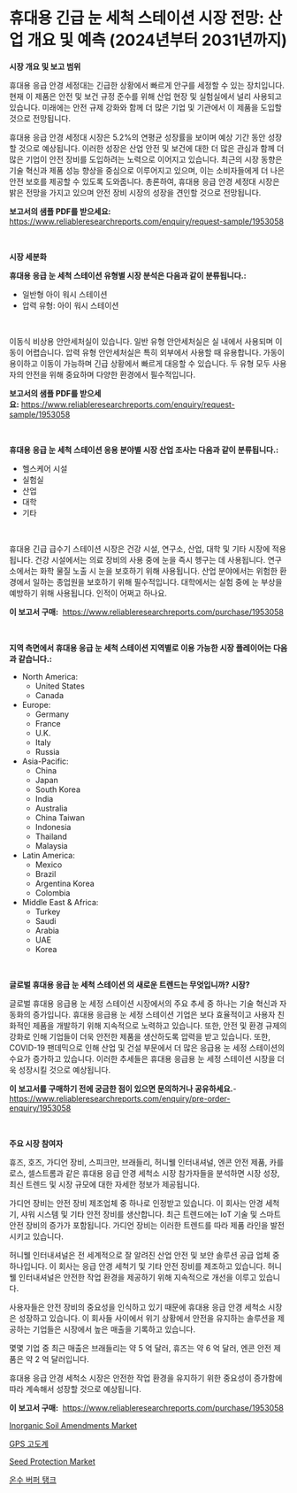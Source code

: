 <p><h1>휴대용 긴급 눈 세척 스테이션 시장 전망: 산업 개요 및 예측 (2024년부터 2031년까지)</h1></p><p><strong>시장 개요 및 보고 범위</strong></p>
<p><p>휴대용 응급 안경 세정대는 긴급한 상황에서 빠르게 안구를 세정할 수 있는 장치입니다. 현재 이 제품은 안전 및 보건 규정 준수를 위해 산업 현장 및 실험실에서 널리 사용되고 있습니다. 미래에는 안전 규제 강화와 함께 더 많은 기업 및 기관에서 이 제품을 도입할 것으로 전망됩니다.</p><p>휴대용 응급 안경 세정대 시장은 5.2%의 연평균 성장률을 보이며 예상 기간 동안 성장할 것으로 예상됩니다. 이러한 성장은 산업 안전 및 보건에 대한 더 많은 관심과 함께 더 많은 기업이 안전 장비를 도입하려는 노력으로 이어지고 있습니다. 최근의 시장 동향은 기술 혁신과 제품 성능 향상을 중심으로 이루어지고 있으며, 이는 소비자들에게 더 나은 안전 보호를 제공할 수 있도록 도와줍니다. 총론하여, 휴대용 응급 안경 세정대 시장은 밝은 전망을 가지고 있으며 안전 장비 시장의 성장을 견인할 것으로 전망됩니다.</p></p>
<p><strong>보고서의 샘플 PDF를 받으세요:</strong> <a href="https://www.reliableresearchreports.com/enquiry/request-sample/1953058">https://www.reliableresearchreports.com/enquiry/request-sample/1953058</a></p>
<p>&nbsp;</p>
<p><strong>시장 세분화</strong></p>
<p><strong>휴대용 응급 눈 세척 스테이션 유형별 시장 분석은 다음과 같이 분류됩니다.:</strong></p>
<p><ul><li>일반형 아이 워시 스테이션</li><li>압력 유형: 아이 워시 스테이션</li></ul></p>
<p>&nbsp;</p>
<p><p>이동식 비상용 안안세처실이 있습니다. 일반 유형 안안세처실은 실 내에서 사용되며 이동이 어렵습니다. 압력 유형 안안세처실은 특히 외부에서 사용할 때 유용합니다. 가동이 용이하고 이동이 가능하며 긴급 상황에서 빠르게 대응할 수 있습니다. 두 유형 모두 사용자의 안전을 위해 중요하며 다양한 환경에서 필수적입니다.</p></p>
<p><strong>보고서의 샘플 PDF를 받으세요:</strong>&nbsp;<a href="https://www.reliableresearchreports.com/enquiry/request-sample/1953058">https://www.reliableresearchreports.com/enquiry/request-sample/1953058</a></p>
<p>&nbsp;</p>
<p><strong> 휴대용 응급 눈 세척 스테이션 응용 분야별 시장 산업 조사는 다음과 같이 분류됩니다.:</strong></p>
<p><ul><li>헬스케어 시설</li><li>실험실</li><li>산업</li><li>대학</li><li>기타</li></ul></p>
<p>&nbsp;</p>
<p><p>휴대용 긴급 급수기 스테이션 시장은 건강 시설, 연구소, 산업, 대학 및 기타 시장에 적용됩니다. 건강 시설에서는 의료 장비의 사용 중에 눈을 즉시 헹구는 데 사용됩니다. 연구소에서는 화학 물질 노출 시 눈을 보호하기 위해 사용됩니다. 산업 분야에서는 위험한 환경에서 일하는 종업원을 보호하기 위해 필수적입니다. 대학에서는 실험 중에 눈 부상을 예방하기 위해 사용됩니다. 인적이 어쩌고 하나요.</p></p>
<p><strong>이 보고서 구매:</strong>&nbsp; <a href="https://www.reliableresearchreports.com/purchase/1953058">https://www.reliableresearchreports.com/purchase/1953058</a></p>
<p>&nbsp;</p>
<p><strong>지역 측면에서 휴대용 응급 눈 세척 스테이션 지역별로 이용 가능한 시장 플레이어는 다음과 같습니다.:</strong></p>
<p><ul>
    <li>
        North America:
        <ul>
            <li>United States</li>
            <li>Canada</li>
        </ul>
    </li>
    <li>
        Europe:
        <ul>
            <li>Germany</li>
            <li>France</li>
            <li>U.K.</li>
            <li>Italy</li>
            <li>Russia</li>
        </ul>
    </li>
    <li>
        Asia-Pacific:
        <ul>
            <li>China</li>
            <li>Japan</li>
            <li>South Korea</li>
            <li>India</li>
            <li>Australia</li>
            <li>China Taiwan</li>
            <li>Indonesia</li>
            <li>Thailand</li>
            <li>Malaysia</li>
        </ul>
    </li>
    <li>
        Latin America:
        <ul>
            <li>Mexico</li>
            <li>Brazil</li>
            <li>Argentina Korea</li>
            <li>Colombia</li>
        </ul>
    </li>
    <li>
        Middle East & Africa:
        <ul>
            <li>Turkey</li>
            <li>Saudi</li>
            <li>Arabia</li>
            <li>UAE</li>
            <li>Korea</li>
        </ul>
    </li>
    </ul></p>
<p>&nbsp;</p>
<p><strong>글로벌 휴대용 응급 눈 세척 스테이션 의 새로운 트렌드는 무엇입니까? 시장?</strong></p>
<p><p>글로벌 휴대용 응급용 눈 세정 스테이션 시장에서의 주요 추세 중 하나는 기술 혁신과 자동화의 증가입니다. 휴대용 응급용 눈 세정 스테이션 기업은 보다 효율적이고 사용자 친화적인 제품을 개발하기 위해 지속적으로 노력하고 있습니다. 또한, 안전 및 환경 규제의 강화로 인해 기업들이 더욱 안전한 제품을 생산하도록 압력을 받고 있습니다. 또한, COVID-19 팬데믹으로 인해 산업 및 건설 부문에서 더 많은 응급용 눈 세정 스테이션의 수요가 증가하고 있습니다. 이러한 추세들은 휴대용 응급용 눈 세정 스테이션 시장을 더욱 성장시킬 것으로 예상됩니다.</p></p>
<p><strong>이 보고서를 구매하기 전에 궁금한 점이 있으면 문의하거나 공유하세요.</strong>- <a href="https://www.reliableresearchreports.com/enquiry/pre-order-enquiry/1953058">https://www.reliableresearchreports.com/enquiry/pre-order-enquiry/1953058</a></p>
<p>&nbsp;</p>
<p><strong>주요 시장 참여자</strong></p>
<p><p>휴즈, 호즈, 가디언 장비, 스피크만, 브래들리, 허니웰 인터내셔널, 엔콘 안전 제품, 카를로스, 셀스트롬과 같은 휴대용 응급 안경 세척소 시장 참가자들을 분석하면 시장 성장, 최신 트렌드 및 시장 규모에 대한 자세한 정보가 제공됩니다.</p><p>가디언 장비는 안전 장비 제조업체 중 하나로 인정받고 있습니다. 이 회사는 안경 세척기, 샤워 시스템 및 기타 안전 장비를 생산합니다. 최근 트렌드에는 IoT 기술 및 스마트 안전 장비의 증가가 포함됩니다. 가디언 장비는 이러한 트렌드를 따라 제품 라인을 발전시키고 있습니다.</p><p>허니웰 인터내셔널은 전 세계적으로 잘 알려진 산업 안전 및 보안 솔루션 공급 업체 중 하나입니다. 이 회사는 응급 안경 세척기 및 기타 안전 장비를 제조하고 있습니다. 허니웰 인터내셔널은 안전한 작업 환경을 제공하기 위해 지속적으로 개선을 이루고 있습니다.</p><p>사용자들은 안전 장비의 중요성을 인식하고 있기 때문에 휴대용 응급 안경 세척소 시장은 성장하고 있습니다. 이 회사들 사이에서 위기 상황에서 안전을 유지하는 솔루션을 제공하는 기업들은 시장에서 높은 매출을 기록하고 있습니다.</p><p>몇몇 기업 중 최근 매출은 브래들리는 약 5 억 달러, 휴즈는 약 6 억 달러, 엔콘 안전 제품은 약 2 억 달러입니다.</p><p>휴대용 응급 안경 세척소 시장은 안전한 작업 환경을 유지하기 위한 중요성이 증가함에 따라 계속해서 성장할 것으로 예상됩니다.</p></p>
<p><strong>이 보고서 구매:</strong>&nbsp;&nbsp;<a href="https://www.reliableresearchreports.com/purchase/1953058">https://www.reliableresearchreports.com/purchase/1953058</a></p>
<p><p><a href="https://issuu.com/reportprime-2/docs/inorganic-soil-amendments-market-size-2030.pptx">Inorganic Soil Amendments Market</a></p><p><a href="https://github.com/nuekbpymrrz5/Market-Research-Report-List-1/blob/main/68606117759.md">GPS 고도계</a></p><p><a href="https://issuu.com/reportprime-2/docs/seed-protection-market-size-2030.pptx">Seed Protection Market</a></p><p><a href="https://github.com/BrettWeberrt8767765/Market-Research-Report-List-1/blob/main/15976467760.md">온수 버퍼 탱크</a></p></p>
